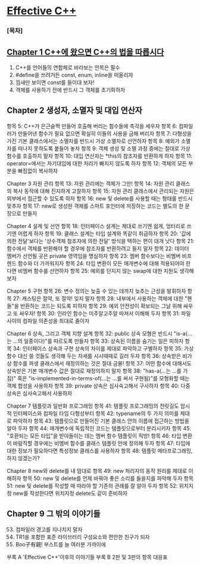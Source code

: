 
# [Effective C++](http://www.kyobobook.co.kr/product/detailViewKor.laf?mallGb=KOR&ejkGb=KOR&barcode=9791195444946)

### [목차]

## [Chapter 1 C++에 왔으면 C++의 법을 따릅시다](./1.)
  1. C++를 언어들의 연합체로 바라보는 안목은 필수
  2. #define을 쓰려거든 const, enum, inline을 떠올리자
  3. 낌새만 보이면 const를 들이대 보자!
  4. 객체를 사용하기 전에 반드시 그 객체를 초기화하자

## Chapter 2 생성자, 소멸자 및 대입 연산자
항목 5: C++가 은근슬쩍 만들어 호출해 버리는 함수들에 촉각을 세우자
항목 6: 컴파일러가 만들어낸 함수가 필요 없으면 확실히 이들의 사용을 금해 버리자
항목 7: 다형성을 가진 기본 클래스에서는 소멸자를 반드시 가상 소멸자로 선언하자
항목 8: 예외가 소멸자를 떠나지 못하도록 붙들어 놓자
항목 9: 객체 생성 및 소멸 과정 중에는 절대로 가상 함수를 호출하지 말자
항목 10: 대입 연산자는 *this의 참조자를 반환하게 하자
항목 11: operator=에서는 자기대입에 대한 처리가 빠지지 않도록 하자
항목 12: 객체의 모든 부분을 빠짐없이 복사하자

Chapter 3 자원 관리
항목 13: 자원 관리에는 객체가 그만!
항목 14: 자원 관리 클래스의 복사 동작에 대해 진지하게 고찰하자
항목 15: 자원 관리 클래스에서 관리되는 자원은 외부에서 접근할 수 있도록 하자
항목 16: new 및 delete를 사용할 때는 형태를 반드시 맞추자
항목 17: new로 생성한 객체를 스마트 포인터에 저장하는 코드는 별도의 한 문장으로 만들자

Chapter 4 설계 및 선언
항목 18: 인터페이스 설계는 제대로 쓰기엔 쉽게, 엉터리로 쓰기엔 어렵게 하자
항목 19: 클래스 설계는 타입 설계와 똑같이 취급하자
항목 20: '값에 의한 전달'보다는 '상수객체 참조자에 의한 전달' 방식을 택하는 편이 대개 낫다
항목 21: 함수에서 객체를 반환해야 할 경우에 참조자를 반환하려고 들지 말자
항목 22: 데이터 멤버가 선언될 곳은 private 영역임을 명심하자
항목 23: 멤버 함수보다는 비멤버 비프렌드 함수와 더 가까워지자
항목 24: 타입 변환이 모든 매개변수에 대해 적용되어야 한다면 비멤버 함수를 선언하자
항목 25: 예외를 던지지 않는 swap에 대한 지원도 생각해 보자

Chapter 5 구현
항목 26: 변수 정의는 늦출 수 있는 데까지 늦추는 근성을 발휘하자
항목 27: 캐스팅은 절약, 또 절약! 잊지 말자
항목 28: 내부에서 사용하는 객체에 대한 "핸들"을 반환하는 코드는 되도록 피하자
항목 29: 예외 안전성이 확보되는 그날 위해 싸우고 또 싸우자!
항목 30: 인라인 함수는 미주알고주알 따져서 이해해 두자
항목 31: 파일 사이의 컴파일 의존성을 최대로 줄이자

Chapter 6 상속, 그리고 객체 지향 설계
항목 32: public 상속 모형은 반드시 "is-a(...는 ...의 일종이다)"를 따르도록 만들자
항목 33: 상속된 이름을 숨기는 일은 피하자
항목 34: 인터페이스 상속과 구현 상속의 차이를 제대로 파악하고 구별하자
항목 35: 가상 함수 대신 쓸 것들도 생각해 두는 자세를 시시때때로 길러 두자
항목 36: 상속받은 비가상 함수를 파생 클래스에서 재정의하는 것은 절대 금물!
항목 37: 어떤 함수에 대해서도 상속받은 기본 매개변수 값은 절대로 재정의하지 말자
항목 38: "has-a(...는 ...를 가짐)" 혹은 "is-implemented-in-terms-of(...는 ...를 써서 구현됨)"를 모형화할 때는 객체 합성을 사용하자
항목 39: private 상속은 심사숙고해서 구사하자
항목 40: 다중 상속은 심사숙고해서 사용하자

Chapter 7 템플릿과 일반화 프로그래밍
항목 41: 템플릿 프로그래밍의 천릿길도 암시적 인터페이스와 컴파일 타임 다형성부터
항목 42: typename의 두 가지 의미를 제대로 파악하자
항목 43: 템플릿으로 만들어진 기본 클래스 안의 이름에 접근하는 방법을 알아 두자
항목 44: 매개변수에 독립적인 코드는 템플릿으로부터 분리시키자
항목 45: "호환되는 모든 타입"을 받아들이는 데는 멤버 함수 템플릿이 직방!
항목 46: 타입 변환이 바람직할 경우에는 비멤버 함수를 클래스 템플릿 안에 정의해 두자
항목 47: 타입에 대한 정보가 필요하다면 특성정보 클래스를 사용하자
항목 48: 템플릿 메타프로그래밍, 하지 않겠는가?

Chapter 8 new와 delete를 내 맘대로
항목 49: new 처리자의 동작 원리를 제대로 이해하자
항목 50: new 및 delete를 언제 바꿔야 좋은 소리를 들을지를 파악해 두자
항목 51: new 및 delete를 작성할 때 따라야 할 기존의 관례를 잘 알아 두자
항목 52: 위치지정 new를 작성한다면 위치지정 delete도 같이 준비하자

## Chapter 9 그 밖의 이야기들
  53. 컴파일러 경고를 지나치지 말자
  54. TR1을 포함한 표준 라이브러리 구성요소와 편안한 친구가 되자
  55. Boo子有親! 부스트를 늘 여러분 가까이에

부록 A 'Effective C++'이후의 이야기들
부록 B 2판 및 3판의 항목 대응표
